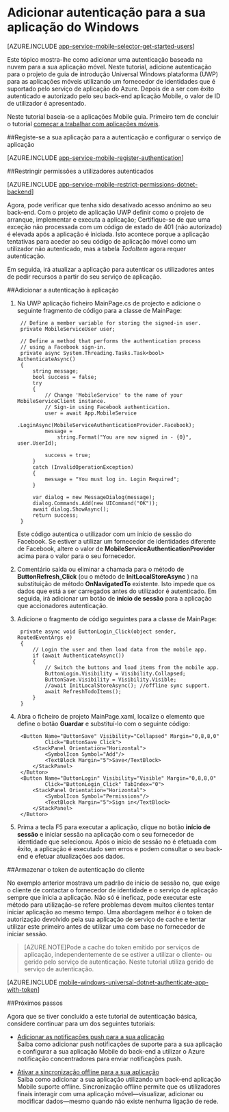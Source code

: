 <properties
    pageTitle="Adicionar autenticação para a sua aplicação Universal Windows plataforma (UWP) | Aplicações móveis Azure"
    description="Saiba como utilizar aplicações do Azure aplicação serviço Mobile para autenticar os utilizadores da sua aplicação Universal Windows plataforma (UWP) utilizando uma variedade de fornecedores de identidade, incluindo: AAD, Google, Facebook, Twitter e Microsoft."
    services="app-service\mobile"
    documentationCenter="windows"
    authors="adrianhall"
    manager="erikre"
    editor=""/>

<tags
    ms.service="app-service-mobile"
    ms.workload="mobile"
    ms.tgt_pltfrm="mobile-windows"
    ms.devlang="dotnet"
    ms.topic="article"
    ms.date="10/01/2016"
    ms.author="adrianha"/>

# <a name="add-authentication-to-your-windows-app"></a>Adicionar autenticação para a sua aplicação do Windows

[AZURE.INCLUDE [app-service-mobile-selector-get-started-users](../../includes/app-service-mobile-selector-get-started-users.md)]

Este tópico mostra-lhe como adicionar uma autenticação baseada na nuvem para a sua aplicação móvel. Neste tutorial, adicione autenticação para o projeto de guia de introdução Universal Windows plataforma (UWP) para as aplicações móveis utilizando um fornecedor de identidades que é suportado pelo serviço de aplicação do Azure. Depois de a ser com êxito autenticado e autorizado pelo seu back-end aplicação Mobile, o valor de ID de utilizador é apresentado.

Neste tutorial baseia-se a aplicações Mobile guia. Primeiro tem de concluir o tutorial [começar a trabalhar com aplicações móveis](app-service-mobile-windows-store-dotnet-get-started.md).

##<a name="register"></a>Registe-se a sua aplicação para a autenticação e configurar o serviço de aplicação

[AZURE.INCLUDE [app-service-mobile-register-authentication](../../includes/app-service-mobile-register-authentication.md)]

##<a name="permissions"></a>Restringir permissões a utilizadores autenticados

[AZURE.INCLUDE [app-service-mobile-restrict-permissions-dotnet-backend](../../includes/app-service-mobile-restrict-permissions-dotnet-backend.md)]

Agora, pode verificar que tenha sido desativado acesso anónimo ao seu back-end. Com o projeto de aplicação UWP definir como o projeto de arranque, implementar e executa a aplicação; Certifique-se de que uma exceção não processada com um código de estado de 401 (não autorizado) é elevada após a aplicação é iniciada. Isto acontece porque a aplicação tentativas para aceder ao seu código de aplicação móvel como um utilizador não autenticado, mas a tabela *TodoItem* agora requer autenticação.

Em seguida, irá atualizar a aplicação para autenticar os utilizadores antes de pedir recursos a partir do seu serviço de aplicação.

##<a name="add-authentication"></a>Adicionar a autenticação à aplicação

1. Na UWP aplicação ficheiro MainPage.cs de projecto e adicione o seguinte fragmento de código para a classe de MainPage:
    
        // Define a member variable for storing the signed-in user. 
        private MobileServiceUser user;

        // Define a method that performs the authentication process
        // using a Facebook sign-in. 
        private async System.Threading.Tasks.Task<bool> AuthenticateAsync()
        {
            string message;
            bool success = false;
            try
            {
                // Change 'MobileService' to the name of your MobileServiceClient instance.
                // Sign-in using Facebook authentication.
                user = await App.MobileService
                    .LoginAsync(MobileServiceAuthenticationProvider.Facebook);
                message =
                    string.Format("You are now signed in - {0}", user.UserId);

                success = true;
            }
            catch (InvalidOperationException)
            {
                message = "You must log in. Login Required";
            }

            var dialog = new MessageDialog(message);
            dialog.Commands.Add(new UICommand("OK"));
            await dialog.ShowAsync();
            return success;
        }

    Este código autentica o utilizador com um início de sessão do Facebook. Se estiver a utilizar um fornecedor de identidades diferente de Facebook, altere o valor de **MobileServiceAuthenticationProvider** acima para o valor para o seu fornecedor.

3. Comentário saída ou eliminar a chamada para o método de **ButtonRefresh_Click** (ou o método de **InitLocalStoreAsync** ) na substituição de método **OnNavigatedTo** existente. Isto impede que os dados que está a ser carregados antes do utilizador é autenticado. Em seguida, irá adicionar um botão de **início de sessão** para a aplicação que accionadores autenticação.

4. Adicione o fragmento de código seguintes para a classe de MainPage:

        private async void ButtonLogin_Click(object sender, RoutedEventArgs e)
        {
            // Login the user and then load data from the mobile app.
            if (await AuthenticateAsync())
            {
                // Switch the buttons and load items from the mobile app.
                ButtonLogin.Visibility = Visibility.Collapsed;
                ButtonSave.Visibility = Visibility.Visible;
                //await InitLocalStoreAsync(); //offline sync support.
                await RefreshTodoItems();
            }
        }
        
5. Abra o ficheiro de projeto MainPage.xaml, localize o elemento que define o botão **Guardar** e substituí-lo com o seguinte código:

        <Button Name="ButtonSave" Visibility="Collapsed" Margin="0,8,8,0" 
                Click="ButtonSave_Click">
            <StackPanel Orientation="Horizontal">
                <SymbolIcon Symbol="Add"/>
                <TextBlock Margin="5">Save</TextBlock>
            </StackPanel>
        </Button>
        <Button Name="ButtonLogin" Visibility="Visible" Margin="0,8,8,0" 
                Click="ButtonLogin_Click" TabIndex="0">
            <StackPanel Orientation="Horizontal">
                <SymbolIcon Symbol="Permissions"/>
                <TextBlock Margin="5">Sign in</TextBlock> 
            </StackPanel>
        </Button>

9. Prima a tecla F5 para executar a aplicação, clique no botão **início de sessão** e iniciar sessão na aplicação com o seu fornecedor de identidade que selecionou. Após o início de sessão no é efetuada com êxito, a aplicação é executado sem erros e podem consultar o seu back-end e efetuar atualizações aos dados.


##<a name="tokens"></a>Armazenar o token de autenticação do cliente

No exemplo anterior mostrava um padrão de início de sessão no, que exige o cliente de contactar o fornecedor de identidade e o serviço de aplicação sempre que inicia a aplicação. Não só é ineficaz, pode executar este método para utilização-se refere problemas devem muitos clientes tentar iniciar aplicação ao mesmo tempo. Uma abordagem melhor é o token de autorização devolvido pela sua aplicação de serviço de cache e tentar utilizar este primeiro antes de utilizar uma com base no fornecedor de iniciar sessão.

>[AZURE.NOTE]Pode a cache do token emitido por serviços de aplicação, independentemente de se estiver a utilizar o cliente- ou gerido pelo serviço de autenticação. Neste tutorial utiliza gerido de serviço de autenticação.

[AZURE.INCLUDE [mobile-windows-universal-dotnet-authenticate-app-with-token](../../includes/mobile-windows-universal-dotnet-authenticate-app-with-token.md)]

##<a name="next-steps"></a>Próximos passos

Agora que se tiver concluído a este tutorial de autenticação básica, considere continuar para um dos seguintes tutoriais:

+ [Adicionar as notificações push para a sua aplicação](app-service-mobile-windows-store-dotnet-get-started-push.md)  
  Saiba como adicionar push notificações de suporte para a sua aplicação e configurar a sua aplicação Mobile do back-end a utilizar o Azure notificação concentradores para enviar notificações push.

+ [Ativar a sincronização offline para a sua aplicação](app-service-mobile-windows-store-dotnet-get-started-offline-data.md)  
  Saiba como adicionar a sua aplicação utilizando um back-end aplicação Mobile suporte offline. Sincronização offline permite que os utilizadores finais interagir com uma aplicação móvel&mdash;visualizar, adicionar ou modificar dados&mdash;mesmo quando não existe nenhuma ligação de rede.


<!-- URLs. -->
[Get started with your mobile app]: app-service-mobile-windows-store-dotnet-get-started.md

